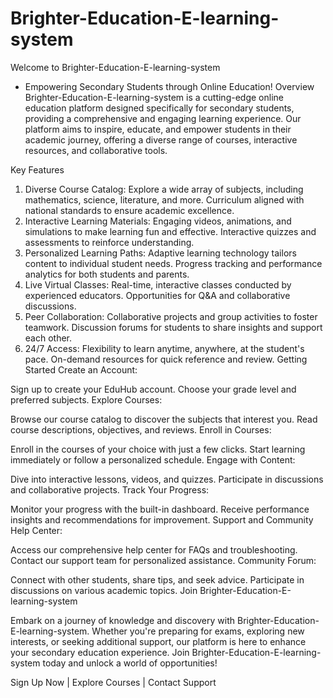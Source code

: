 # Brighter-Education-E-learning-system

Welcome to  Brighter-Education-E-learning-system
 - Empowering Secondary Students through Online Education!
Overview
Brighter-Education-E-learning-system
is a cutting-edge online education platform designed specifically for secondary students, providing a comprehensive and engaging learning experience. Our platform aims to inspire, educate, and empower students in their academic journey, offering a diverse range of courses, interactive resources, and collaborative tools.

Key Features
1. Diverse Course Catalog:
Explore a wide array of subjects, including mathematics, science, literature, and more.
Curriculum aligned with national standards to ensure academic excellence.
2. Interactive Learning Materials:
Engaging videos, animations, and simulations to make learning fun and effective.
Interactive quizzes and assessments to reinforce understanding.
3. Personalized Learning Paths:
Adaptive learning technology tailors content to individual student needs.
Progress tracking and performance analytics for both students and parents.
4. Live Virtual Classes:
Real-time, interactive classes conducted by experienced educators.
Opportunities for Q&A and collaborative discussions.
5. Peer Collaboration:
Collaborative projects and group activities to foster teamwork.
Discussion forums for students to share insights and support each other.
6. 24/7 Access:
Flexibility to learn anytime, anywhere, at the student's pace.
On-demand resources for quick reference and review.
Getting Started
Create an Account:

Sign up to create your EduHub account.
Choose your grade level and preferred subjects.
Explore Courses:

Browse our course catalog to discover the subjects that interest you.
Read course descriptions, objectives, and reviews.
Enroll in Courses:

Enroll in the courses of your choice with just a few clicks.
Start learning immediately or follow a personalized schedule.
Engage with Content:

Dive into interactive lessons, videos, and quizzes.
Participate in discussions and collaborative projects.
Track Your Progress:

Monitor your progress with the built-in dashboard.
Receive performance insights and recommendations for improvement.
Support and Community
Help Center:

Access our comprehensive help center for FAQs and troubleshooting.
Contact our support team for personalized assistance.
Community Forum:

Connect with other students, share tips, and seek advice.
Participate in discussions on various academic topics.
Join Brighter-Education-E-learning-system

Embark on a journey of knowledge and discovery with Brighter-Education-E-learning-system.
Whether you're preparing for exams, exploring new interests, or seeking additional support, our platform is here to enhance your secondary education experience. Join Brighter-Education-E-learning-system today and unlock a world of opportunities!

Sign Up Now | Explore Courses | Contact Support
